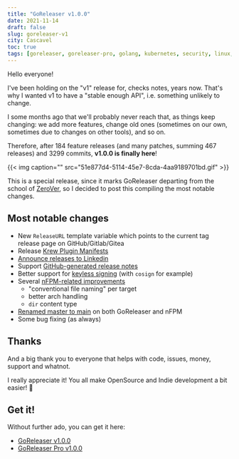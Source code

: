 ```yaml
---
title: "GoReleaser v1.0.0"
date: 2021-11-14
draft: false
slug: goreleaser-v1
city: Cascavel
toc: true
tags: [goreleaser, goreleaser-pro, golang, kubernetes, security, linux, github]
---
```


Hello everyone!

I've been holding on the "v1" release for, checks notes, years now. That's why I wanted v1 to have a "stable enough API", i.e. something unlikely to change.

I some months ago that we'll probably never reach that, as things keep changing: we add more features, change old ones (sometimes on our own, sometimes due to changes on other tools), and so on.

Therefore, after 184 feature releases (and many patches, summing 467 releases) and 3299 commits, **v1.0.0 is finally here**!

{{< img caption="" src="51e877d4-5114-45e7-8cda-4aa9189701bd.gif" >}}

This is a special release, since it marks GoReleaser departing from the school of [ZeroVer](https://0ver.org), so I decided to post this compiling the most notable changes.

## Most notable changes

- New `ReleaseURL` template variable which points to the current tag release page on GitHub/Gitlab/Gitea
- Release [Krew Plugin Manifests](https://goreleaser.com/customization/krew/)
- [Announce releases to Linkedin](https://goreleaser.com/customization/announce/linkedin/)
- Support [GitHub-generated release notes](https://goreleaser.com/customization/changelog/)
- Better support for [keyless signing](https://goreleaser.com/customization/sign/) (with `cosign` for example)
- Several [nFPM-related improvements](https://goreleaser.com/customization/nfpm/)
    - "conventional file naming" per target
    - better arch handling
    - `dir` content type
- [Renamed master to main](https://medium.com/idealo-tech-blog/inclusive-language-in-tech-82b19b34b7cf) on both GoReleaser and nFPM
- Some bug fixing (as always)

## Thanks

And a big thank you to everyone that helps with code, issues, money, support and whatnot. 

I really appreciate it! You all make OpenSource and Indie development a bit easier! 💙

## Get it!

Without further ado, you can get it here:

- [GoReleaser v1.0.0](https://github.com/goreleaser/goreleaser/releases/tag/v1.0.0)
- [GoReleaser Pro v1.0.0](https://github.com/goreleaser/goreleaser-pro/releases/tag/v1.0.0-pro)
